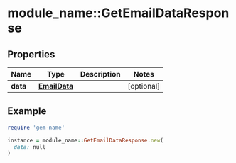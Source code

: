 # module_name::GetEmailDataResponse

## Properties

| Name | Type | Description | Notes |
| ---- | ---- | ----------- | ----- |
| **data** | [**EmailData**](EmailData.md) |  | [optional] |

## Example

```ruby
require 'gem-name'

instance = module_name::GetEmailDataResponse.new(
  data: null
)
```

